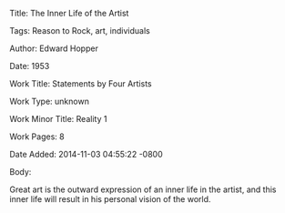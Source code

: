 Title:  The Inner Life of the Artist

Tags:   Reason to Rock, art, individuals

Author: Edward Hopper

Date:   1953

Work Title: Statements by Four Artists

Work Type: unknown

Work Minor Title: Reality 1

Work Pages: 8

Date Added: 2014-11-03 04:55:22 -0800

Body: 

Great art is the outward expression of an inner life in the artist, and this inner life will result in his personal vision of the world.

